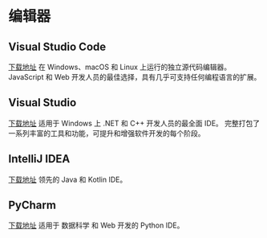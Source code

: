 # 编辑器

## Visual Studio Code

[下载地址](https://code.visualstudio.com/) 在 Windows、macOS 和 Linux 上运行的独立源代码编辑器。 JavaScript 和 Web 开发人员的最佳选择，具有几乎可支持任何编程语言的扩展。

## Visual Studio

[下载地址](https://visualstudio.microsoft.com/) 适用于 Windows 上 .NET 和 C++ 开发人员的最全面 IDE。 完整打包了一系列丰富的工具和功能，可提升和增强软件开发的每个阶段。

## IntelliJ IDEA <Badge type="tip" text="收费" />

[下载地址](https://www.jetbrains.com/idea/) 领先的 Java 和 Kotlin IDE。

## PyCharm <Badge type="tip" text="收费" />

[下载地址](https://www.jetbrains.com/pycharm/) 适用于 数据科学 和 Web 开发的 Python IDE。